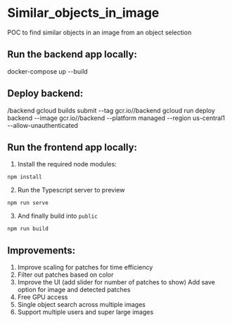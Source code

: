 # Similar_objects_in_image 

POC to find similar objects in an image from an object selection

## Run the backend app locally: 

docker-compose up --build

## Deploy backend: 

/backend gcloud builds submit --tag gcr.io/<project-id>/backend
gcloud run deploy backend --image gcr.io/<project-id>/backend --platform managed --region us-central1 --allow-unauthenticated

## Run the frontend app locally:

1. Install the required node modules:

```
npm install
```

2. Run the Typescript server to preview

```
npm run serve
```

3. And finally build into `public`

```
npm run build
```

## Improvements:

1. Improve scaling for patches for time efficiency 
2. Filter out patches based on color 
3. Improve the UI (add slider for number of patches to show)
   Add save option for image and detected patches
4. Free GPU access
5. Single object search across multiple images
6. Support multiple users and super large images 
